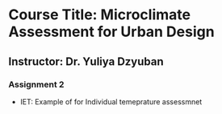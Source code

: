 # Course Title: Microclimate Assessment for Urban Design

## Instructor: Dr. Yuliya Dzyuban

### Assignment 2

- IET: Example of for Individual temeprature assessmnet
